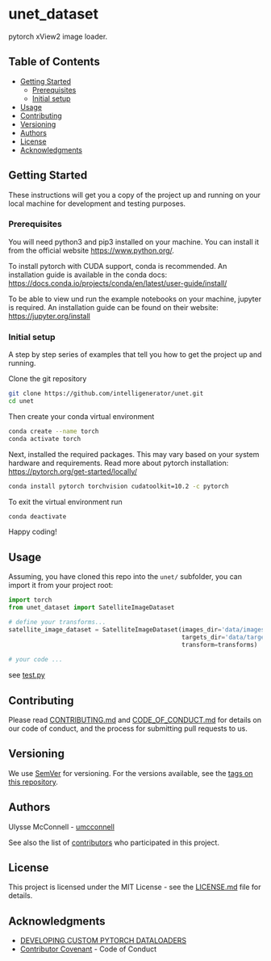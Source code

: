 # unet_dataset

pytorch xView2 image loader.

## Table of Contents

-   [Getting Started](#getting-started)
    -   [Prerequisites](#prerequisites)
    -   [Initial setup](#initial-setup)
-   [Usage](#usage)
-   [Contributing](#contributing)
-   [Versioning](#versioning)
-   [Authors](#authors)
-   [License](#license)
-   [Acknowledgments](#acknowledgments)

## Getting Started

These instructions will get you a copy of the project up and running on your
local machine for development and testing purposes.

### Prerequisites

You will need python3 and pip3 installed on your machine. You can install it
from the official website https://www.python.org/.

To install pytorch with CUDA support, conda is recommended. An installation
guide is available in the conda docs:
https://docs.conda.io/projects/conda/en/latest/user-guide/install/

To be able to view und run the example notebooks on your machine, jupyter is
required. An installation guide can be found on their website:
https://jupyter.org/install

### Initial setup

A step by step series of examples that tell you how to get the project up and
running.

Clone the git repository

```bash
git clone https://github.com/intelligenerator/unet.git
cd unet
```

Then create your conda virtual environment

```bash
conda create --name torch
conda activate torch
```

Next, installed the required packages. This may vary based on your system
hardware and requirements. Read more about pytorch installation:
https://pytorch.org/get-started/locally/

```bash
conda install pytorch torchvision cudatoolkit=10.2 -c pytorch
```

To exit the virtual environment run

```bash
conda deactivate
```

Happy coding!

## Usage

Assuming, you have cloned this repo into the `unet/` subfolder, you can import
it from your project root:

```python
import torch
from unet_dataset import SatelliteImageDataset

# define your transforms...
satellite_image_dataset = SatelliteImageDataset(images_dir='data/images/',
                                                targets_dir='data/targets/',
                                                transform=transforms)
                                               
# your code ...
```
see [test.py](./test.py)


## Contributing

Please read [CONTRIBUTING.md](CONTRIBUTING.md) and
[CODE_OF_CONDUCT.md](CODE_OF_CONDUCT.md) for details on our code of conduct, and
the process for submitting pull requests to us.

## Versioning

We use [SemVer](http://semver.org/) for versioning. For the versions available,
see the [tags on this repository](https://github.com/intelligenerator/unet/tags).

## Authors

Ulysse McConnell - [umcconnell](https://github.com/umcconnell/)

See also the list of
[contributors](https://github.com/intelligenerator/unet/contributors)
who participated in this project.

## License

This project is licensed under the MIT License - see the
[LICENSE.md](LICENSE.md) file for details.

## Acknowledgments

-   [DEVELOPING CUSTOM PYTORCH DATALOADERS](https://pytorch.org/tutorials/recipes/recipes/custom_dataset_transforms_loader.html)
-   [Contributor Covenant](https://www.contributor-covenant.org/) - Code of Conduct
